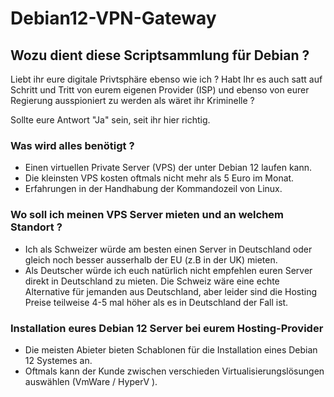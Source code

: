 # Debian12-VPN-Gateway

## Wozu dient diese Scriptsammlung für Debian ?

Liebt ihr eure digitale Privtsphäre ebenso wie ich ? 
Habt Ihr es auch satt auf Schritt und Tritt von eurem
eigenen Provider (ISP) und ebenso von eurer Regierung 
ausspioniert zu werden als wäret ihr Kriminelle ?

Sollte eure Antwort "Ja" sein, seit ihr hier richtig.

### Was wird alles benötigt ? 

- Einen virtuellen Private Server (VPS) der unter Debian 12 laufen kann.
- Die kleinsten VPS kosten oftmals nicht mehr als 5 Euro im Monat. 
- Erfahrungen in der Handhabung der Kommandozeil von Linux.

### Wo soll ich meinen VPS Server mieten und an welchem Standort ? 

- Ich als Schweizer würde am besten einen Server in Deutschland oder gleich 
noch besser ausserhalb der EU (z.B in der UK) mieten.
- Als Deutscher würde ich euch natürlich nicht empfehlen euren Server
direkt in Deutschland zu mieten. Die Schweiz wäre eine echte Alternative 
für jemanden aus Deutschland, aber leider sind die Hosting Preise teilweise 
4-5 mal höher als es in Deutschland der Fall ist.
 
### Installation eures Debian 12 Server bei eurem Hosting-Provider

- Die meisten Abieter bieten Schablonen für die Installation eines
Debian 12 Systemes an.  
- Oftmals kann der Kunde zwischen verschieden Virtualisierungslösungen
auswählen (VmWare / HyperV ).  
 









